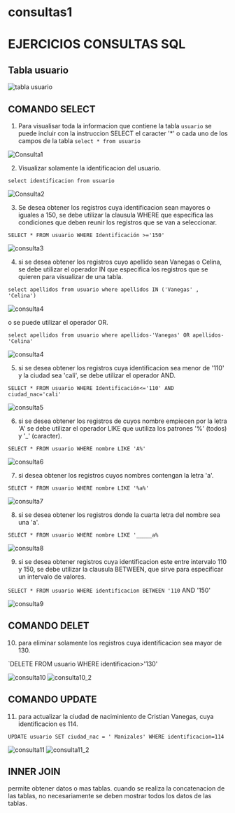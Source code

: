 # consultas1

#  EJERCICIOS CONSULTAS SQL

## Tabla usuario

![tabla usuario](img/tabla_usuario.png "Tabla usuario")

## COMANDO SELECT 

1. Para visualisar toda la informacion que contiene la tabla `usuario` se puede incluir con la instruccion SELECT el caracter '*' o cada uno de los campos de la tabla
`select * from usuario` 

![Consulta1](img/consulta1.png "consulta1")

2. Visualizar solamente la identificacion del usuario.

`select identificacion from usuario`

![Consulta2](img/consulta2.png "consulta2")


3. Se desea obtener los registros cuya identificacion sean mayores o iguales a 150, se debe utilizar la clausula WHERE que especifica las condiciones que deben reunir los registros que se van a seleccionar.

`SELECT * FROM usuario WHERE Identificación >='150'`

![consulta3](img/consulta3.png)

4. si se desea obtener los registros cuyo apellido sean Vanegas o Celina, se debe utilizar el operador IN que especifica los registros que se quieren para visualizar de una tabla. 

`select apellidos from usuario where apellidos IN ('Vanegas' , 'Celina')`

![consulta4](img/consulta4.png "consulta4")

o se puede utilizar el operador OR.

`select apellidos from usuario where apellidos-'Vanegas' OR apellidos-'Celina'`

![consulta4](img/consulta4.png "consulta4")

5. si se desea obtener los registros cuya identificacion sea menor de '110' y la ciudad sea 'cali', se debe utilizar el operador AND.

`SELECT * FROM usuario WHERE Identificación<='110' AND ciudad_nac='cali'`

![consulta5](img/consulta5.png "consulta5")


6. si se desea obtener los registros de cuyos nombre empiecen por la letra 'A' se debe utilizar el operador LIKE que uutiliza los patrones '%' (todos) y '_' (caracter).

`SELECT * FROM usuario WHERE nombre LIKE 'A%'`


![consulta6](img/consulta6.png "consulta6")

7. si desea obtener los registros cuyos nombres contengan la letra 'a'.

`SELECT * FROM usuario WHERE nombre LIKE '%a%'`

![consulta7](img/consulta7.png "consulta7")

8. si se desea obtener los registros donde la cuarta letra del nombre sea una 'a'.

`SELECT * FROM usuario WHERE nombre LIKE '_____a%`

![consulta8](img/consulta8.png "consulta8")

9. si se desea obtener registros cuya identificacion este entre intervalo 110 y 150, se debe utilizar  la clausula BETWEEN, que sirve para especificar un intervalo de valores. 

`SELECT * FROM usuario WHERE identificacion BETWEEN '110` AND '150'

![consulta9](img/consulta9.png "consulta9")

## COMANDO DELET 

10. para eliminar solamente los registros cuya identificacion sea mayor de 130.

`DELETE FROM usuario WHERE identificacion>'130'

![consulta10](img/consulta10.png "consulta10")
![consulta10_2](img/consulta10_2.png "consulta10_2")

## COMANDO UPDATE

11. para actualizar la ciudad de naciminiento de Cristian Vanegas, cuya identificacion es 114.

`UPDATE usuario SET ciudad_nac = ' Manizales' WHERE identificacion=114`

![consulta11](img/consulta11.png "consulta11")
![consulta11_2](img/consulta11_2.png "consulta11_2")

## INNER JOIN 

permite obtener datos o mas tablas. cuando se realiza la concatenacion de las tablas, no necesariamente se deben mostrar todos los datos de las tablas.
 